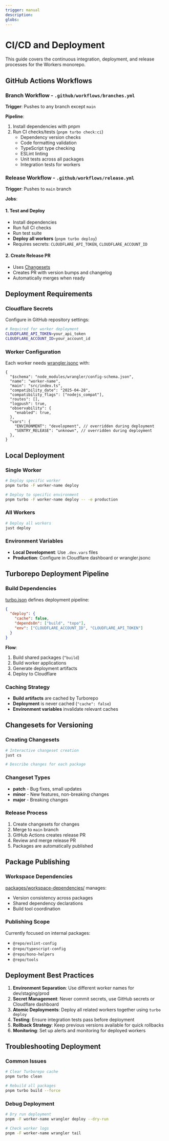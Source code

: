 ```yaml
---
trigger: manual
description:
globs:
---
```


# CI/CD and Deployment

This guide covers the continuous integration, deployment, and release processes for the Workers monorepo.

## GitHub Actions Workflows

### Branch Workflow - `.github/workflows/branches.yml`

**Trigger**: Pushes to any branch except `main`

**Pipeline**:

1. Install dependencies with pnpm
2. Run CI checks/tests (`pnpm turbo check:ci`)
   - Dependency version checks
   - Code formatting validation
   - TypeScript type checking
   - ESLint linting
   - Unit tests across all packages
   - Integration tests for workers

### Release Workflow - `.github/workflows/release.yml`

**Trigger**: Pushes to `main` branch

**Jobs**:

#### 1. Test and Deploy

- Install dependencies
- Run full CI checks
- Run test suite
- **Deploy all workers** (`pnpm turbo deploy`)
- Requires secrets: `CLOUDFLARE_API_TOKEN`, `CLOUDFLARE_ACCOUNT_ID`

#### 2. Create Release PR

- Uses [Changesets](mdc:https:/github.com/changesets/changesets)
- Creates PR with version bumps and changelog
- Automatically merges when ready

## Deployment Requirements

### Cloudflare Secrets

Configure in GitHub repository settings:

```bash
# Required for worker deployment
CLOUDFLARE_API_TOKEN=your_api_token
CLOUDFLARE_ACCOUNT_ID=your_account_id
```

### Worker Configuration

Each worker needs [wrangler.jsonc](mdc:apps/example-worker-echoback/wrangler.jsonc) with:

```jsonc
{
  "$schema": "node_modules/wrangler/config-schema.json",
  "name": "worker-name",
  "main": "src/index.ts",
  "compatibility_date": "2025-04-28",
  "compatibility_flags": ["nodejs_compat"],
  "routes": [],
  "logpush": true,
  "observability": {
    "enabled": true,
  },
  "vars": {
    "ENVIRONMENT": "development", // overridden during deployment
    "SENTRY_RELEASE": "unknown", // overridden during deployment
  },
}
```

## Local Deployment

### Single Worker

```bash
# Deploy specific worker
pnpm turbo -F worker-name deploy

# Deploy to specific environment
pnpm turbo -F worker-name deploy -- -e production
```

### All Workers

```bash
# Deploy all workers
just deploy
```

### Environment Variables

- **Local Development**: Use `.dev.vars` files
- **Production**: Configure in Cloudflare dashboard or wrangler.jsonc

## Turborepo Deployment Pipeline

### Build Dependencies

[turbo.json](mdc:turbo.json) defines deployment pipeline:

```json
{
  "deploy": {
    "cache": false,
    "dependsOn": ["build", "topo"],
    "env": ["CLOUDFLARE_ACCOUNT_ID", "CLOUDFLARE_API_TOKEN"]
  }
}
```

**Flow**:

1. Build shared packages (`^build`)
2. Build worker applications
3. Generate deployment artifacts
4. Deploy to Cloudflare

### Caching Strategy

- **Build artifacts** are cached by Turborepo
- **Deployment** is never cached (`"cache": false`)
- **Environment variables** invalidate relevant caches

## Changesets for Versioning

### Creating Changesets

```bash
# Interactive changeset creation
just cs

# Describe changes for each package
```

### Changeset Types

- **patch** - Bug fixes, small updates
- **minor** - New features, non-breaking changes
- **major** - Breaking changes

### Release Process

1. Create changesets for changes
2. Merge to `main` branch
3. GitHub Actions creates release PR
4. Review and merge release PR
5. Packages are automatically published

## Package Publishing

### Workspace Dependencies

[packages/workspace-dependencies/](mdc:packages/workspace-dependencies) manages:

- Version consistency across packages
- Shared dependency declarations
- Build tool coordination

### Publishing Scope

Currently focused on internal packages:

- `@repo/eslint-config`
- `@repo/typescript-config`
- `@repo/hono-helpers`
- `@repo/tools`

## Deployment Best Practices

1. **Environment Separation**: Use different worker names for dev/staging/prod
2. **Secret Management**: Never commit secrets, use GitHub secrets or Cloudflare dashboard
3. **Atomic Deployments**: Deploy all related workers together using `turbo deploy`
4. **Testing**: Ensure integration tests pass before deployment
5. **Rollback Strategy**: Keep previous versions available for quick rollbacks
6. **Monitoring**: Set up alerts and monitoring for deployed workers

## Troubleshooting Deployment

### Common Issues

```bash
# Clear Turborepo cache
pnpm turbo clean

# Rebuild all packages
pnpm turbo build --force
```

### Debug Deployment

```bash
# Dry run deployment
pnpm -F worker-name wrangler deploy --dry-run

# Check worker logs
pnpm -F worker-name wrangler tail
```
